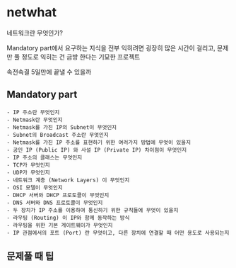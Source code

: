 # netwhat
네트워크란 무엇인가?

Mandatory part에서 요구하는 지식을 전부 익히려면 굉장히 많은 시간이 걸리고, 문제만 풀 정도로 익히는 건 금방 한다는 기묘한 프로젝트

속전속결 5일만에 끝낼 수 있을까

## Mandatory part
    - IP 주소란 무엇인지
    - Netmask란 무엇인지
    - Netmask를 가진 IP의 Subnet이 무엇인지
    - Subnet의 Broadcast 주소란 무엇인지
    - Netmask를 가진 IP 주소를 표현하기 위한 여러가지 방법에 무엇이 있을지
    - 공인 IP (Public IP) 와 사설 IP (Private IP) 차이점이 무엇인지
    - IP 주소의 클래스는 무엇인지
    - TCP가 무엇인지
    - UDP가 무엇인지
    - 네트워크 계층 (Network Layers) 이 무엇인지
    - OSI 모델이 무엇인지
    - DHCP 서버와 DHCP 프로토콜이 무엇인지
    - DNS 서버와 DNS 프로토콜이 무엇인지
    - 두 장치가 IP 주소를 이용하여 통신하기 위한 규칙들에 무엇이 있을지
    - 라우팅 (Routing) 이 IP와 함께 동작하는 방식
    - 라우팅을 위한 기본 게이트웨이가 무엇인지
    - IP 관점에서의 포트 (Port) 란 무엇이고, 다른 장치에 연결할 때 어떤 용도로 사용되는지

## 문제풀 때 팁
